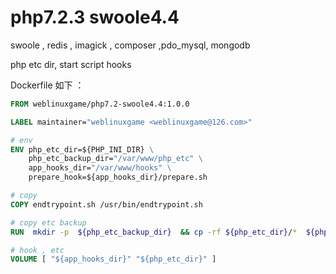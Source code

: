 # php7.2.3  swoole4.4

swoole , redis , imagick , composer ,pdo_mysql, mongodb

php etc dir, start script hooks

Dockerfile 如下 ：

```Dockerfile
FROM weblinuxgame/php7.2-swoole4.4:1.0.0

LABEL maintainer="weblinuxgame <weblinuxgame@126.com>"

# env
ENV php_etc_dir=${PHP_INI_DIR} \
    php_etc_backup_dir="/var/www/php_etc" \
    app_hooks_dir="/var/www/hooks" \
    prepare_hook=${app_hooks_dir}/prepare.sh

# copy
COPY endtrypoint.sh /usr/bin/endtrypoint.sh

# copy etc backup
RUN  mkdir -p  ${php_etc_backup_dir}  && cp -rf ${php_etc_dir}/*  ${php_etc_backup_dir}/

# hook , etc
VOLUME [ "${app_hooks_dir}" "${php_etc_dir}" ]

```
